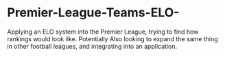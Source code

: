 # Premier-League-Teams-ELO-
Applying an ELO system into the Premier League, trying to find how rankings would look like. Potentially Also looking to expand the same thing in other football leagues, and integrating into an application.
